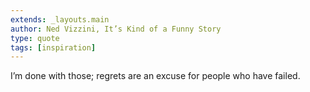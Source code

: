 ```yaml
---
extends: _layouts.main
author: Ned Vizzini, It’s Kind of a Funny Story
type: quote
tags: [inspiration]
---
```


I’m done with those; regrets are an excuse for people who have failed.